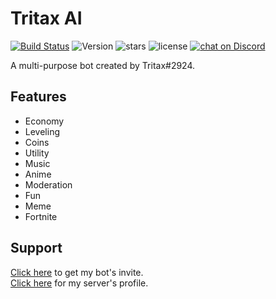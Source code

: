 # Tritax AI
[![Build Status](https://travis-ci.org/travis-ci/travis-web.svg?branch=master)](https://travis-ci.org/travis-ci/travis-web) ![Version](https://img.shields.io/badge/version-v1.1.0-brightgreen.svg) ![stars](https://img.shields.io/github/stars/TritaxXCoder/Tritax-AI.svg) ![license](https://img.shields.io/github/license/TritaxXCoder/Tritax-AI.svg) <a href="https://discord.gg/HjJCwm5">
        <img src="https://discordapp.com/api/guilds/421853697027473408/widget.json"
            alt="chat on Discord"></a>
            
A multi-purpose bot created by Tritax#2924.<br>

## Features
- Economy
- Leveling
- Coins
- Utility
- Music
- Anime
- Moderation
- Fun
- Meme
- Fortnite

## Support

[Click here](https://discordbots.org/bot/421925809532436481/) to get my bot's invite.<br>
[Click here](https://discordbots.org/servers/421853697027473408/edit) for my server's profile.<br>
